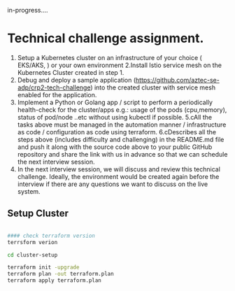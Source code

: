 
in-progress....
# Technical challenge assignment.

1. Setup a Kubernetes cluster on an infrastructure of your choice ( EKS/AKS, ) or your own environment
2.Install Istio service mesh on the Kubernetes Cluster created in step 1.
3. Debug and deploy a sample application (https://github.com/aztec-se-adp/crp2-tech-challenge) into the created cluster with service mesh enabled for the application.
4. Implement a Python or Golang app / script to perform a periodically health-check for the cluster/apps  e.g.: usage of the pods (cpu,memory), status of pod/node ..etc without using kubectl if possible.
5.cAll the tasks above must be managed in the automation manner / infrastructure as code / configuration as code using terraform.
6.cDescribes all the steps above (includes difficulty and challenging) in the README.md file and push it along with the source code above to your public GitHub repository and share the link with us in advance so that we can schedule the next interview session.
7. In the next interview session, we will discuss and review this technical challenge. Ideally, the environment would be created again before the interview if there are any questions we want to discuss on the live system.




## Setup Cluster

```bash

#### check terraform version
terrsform verion

cd cluster-setup

terraform init -upgrade
terraform plan -out terraform.plan
terraform apply terraform.plan
```


 
